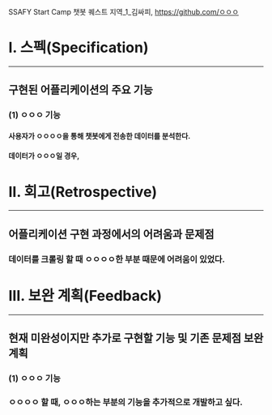 SSAFY Start Camp 챗봇 퀘스트
지역_1_김싸피, https://github.com/ㅇㅇㅇ

# I. 스펙(Specification)
***
## 구현된 어플리케이션의 주요 기능

### (1) ㅇㅇㅇ 기능
#### 사용자가 ㅇㅇㅇㅇ을 통해 챗봇에게 전송한 데이터를 분석한다.
#### 데이터가 ㅇㅇㅇ일 경우,

# II. 회고(Retrospective)
***
## 어플리케이션 구현 과정에서의 어려움과 문제점
### 데이터를 크롤링 할 때 ㅇㅇㅇㅇ한 부분 때문에 어려움이 있었다.


# III. 보완 계획(Feedback)
***
## 현재 미완성이지만 추가로 구현할 기능 및 기존 문제점 보완 계획

### (1) ㅇㅇㅇ 기능
### ㅇㅇㅇㅇ 할 때, ㅇㅇㅇ하는 부분의 기능을 추가적으로 개발하고 싶다.
